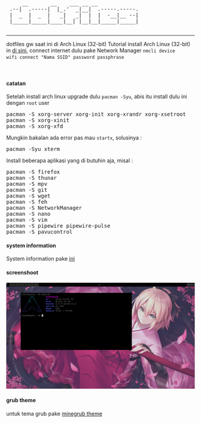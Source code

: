 <pre>
     __       __    ___ __ __             
 .--|  .-----|  |_.'  _|__|  .-----.-----.
 |  _  |  _  |   _|   _|  |  |  -__|__ --|
 |_____|_____|____|__| |__|__|_____|_____|
                                          
</pre>
---
dotfiles gw saat ini di Arch Linux (32-bit)
Tutorial install Arch Linux (32-bit) in <a href="https://fnlqxz.my.id/blog/posts/panduan-install-arch-linux.html">di sini</a>, connect internet dulu pake Network Manager <code>nmcli device wifi connect "Nama SSID" password passphrase</code>
<br><br><br>
<h4>catatan</h4>
Setelah install arch linux upgrade dulu <code>pacman -Syu</code>, abis itu install dulu ini dengan <code>root</code> user
<pre>
pacman -S xorg-server xorg-init xorg-xrandr xorg-xsetroot
pacman -S xorg-xinit
pacman -S xorg-xfd
</pre>
Mungkin bakalan ada error pas mau <code>startx</code>, solusinya :
<pre>
pacman -Syu xterm
</pre>
Install beberapa aplikasi yang di butuhin aja, misal :
<pre>
pacman -S firefox
pacman -S thunar
pacman -S mpv
pacman -S git
pacman -S wget
pacman -S feh
pacman -S NetworkManager
pacman -S nano
pacman -S vim
pacman -S pipewire pipewire-pulse
pacman -S pavucontrol
</pre>
<h4>system information</h4>
System information pake <a href="https://github.com/dylanaraps/pfetch">ini</a>
<h4>screenshoot</h4>
<img src="https://raw.githubusercontent.com/febnug/dotfiles/main/screenshoot/ss.png"/>
<h4>grub theme</h4>
untuk tema grub pake <a href="https://github.com/Lxtharia/minegrub-theme">minegrub theme</a>

